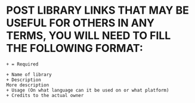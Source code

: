 # POST LIBRARY LINKS THAT MAY BE USEFUL FOR OTHERS IN ANY TERMS, YOU WILL NEED TO FILL THE FOLLOWING FORMAT:
`+ = Required`
```
+ Name of library
+ Description
More description
+ Usage (On what language can it be used on or what platform)
+ Credits to the actual owner
```
